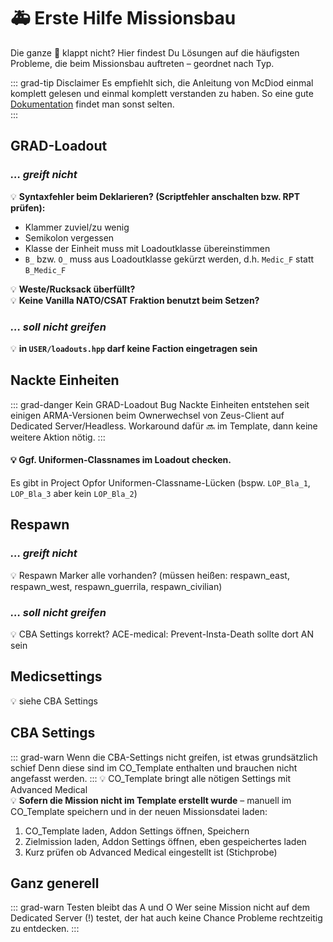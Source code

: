 # :ambulance: Erste Hilfe Missionsbau

Die ganze :poop: klappt nicht?
Hier findest Du Lösungen auf die häufigsten Probleme, die beim Missionsbau auftreten – geordnet nach Typ.

::: grad-tip Disclaimer
Es empfiehlt sich, die Anleitung von McDiod einmal komplett gelesen und einmal komplett verstanden zu haben. So eine gute [Dokumentation](https://github.com/gruppe-adler/co_template.vr/wiki) findet man sonst selten.  
:::

## GRAD-Loadout
### _… greift nicht_

:bulb: **Syntaxfehler beim Deklarieren? (Scriptfehler anschalten bzw. RPT prüfen):**
* Klammer zuviel/zu wenig
* Semikolon vergessen
* Klasse der Einheit muss mit Loadoutklasse übereinstimmen
* `B_` bzw. `O_` muss aus Loadoutklasse gekürzt werden, d.h. `Medic_F` statt `B_Medic_F`

:bulb: **Weste/Rucksack überfüllt?**  
:bulb: **Keine Vanilla NATO/CSAT Fraktion benutzt beim Setzen?**


### _… soll nicht greifen_

:bulb: **in `USER/loadouts.hpp` darf keine Faction eingetragen sein**  
  


## Nackte Einheiten
::: grad-danger Kein GRAD-Loadout Bug
Nackte Einheiten entstehen seit einigen ARMA-Versionen beim Ownerwechsel von Zeus-Client auf Dedicated Server/Headless. Workaround dafür 🔜 im Template, dann keine weitere Aktion nötig.
:::
#### :bulb: Ggf. Uniformen-Classnames im Loadout checken. 
Es gibt in Project Opfor Uniformen-Classname-Lücken (bspw. `LOP_Bla_1`, `LOP_Bla_3` aber kein `LOP_Bla_2`)


## Respawn
### _… greift nicht_
:bulb: Respawn Marker alle vorhanden? (müssen heißen: respawn_east, respawn_west, respawn_guerrila, respawn_civilian)

### _… soll nicht greifen_
:bulb: CBA Settings korrekt? ACE-medical: Prevent-Insta-Death sollte dort AN sein


## Medicsettings
:bulb: siehe CBA Settings

## CBA Settings
::: grad-warn Wenn die CBA-Settings nicht greifen, ist etwas grundsätzlich schief
Denn diese sind im CO_Template enthalten und brauchen nicht angefasst werden.
:::
:bulb: CO_Template bringt alle nötigen Settings mit Advanced Medical  
:bulb: **Sofern die Mission nicht im Template erstellt wurde** – manuell im CO_Template speichern und in der neuen Missionsdatei laden: 
1. CO_Template laden, Addon Settings öffnen, Speichern
2. Zielmission laden, Addon Settings öffnen, eben gespeichertes laden
3. Kurz prüfen ob Advanced Medical eingestellt ist (Stichprobe)

## Ganz generell
::: grad-warn Testen bleibt das A und O
Wer seine Mission nicht auf dem Dedicated Server (!) testet, der hat auch keine Chance Probleme rechtzeitig zu entdecken.
:::